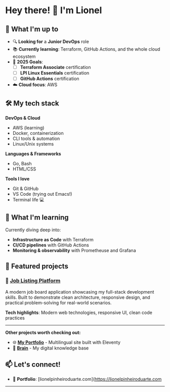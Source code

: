 # Hey there! 👋 I'm Lionel 

## 🚀 What I'm up to

- 🔍 **Looking for** a **Junior DevOps** role
- 📚 **Currently learning**: Terraform, GitHub Actions, and the whole cloud ecosystem
- 🎯 **2025 Goals**:
  - [ ] **Terraform Associate** certification
  - [ ] **LPI Linux Essentials** certification
  - [ ] **GitHub Actions** certification
- ☁️ **Cloud focus**: AWS

## 🛠️ My tech stack

**DevOps & Cloud**
- AWS (learning)
- Docker, containerization
- CLI tools & automation
- Linux/Unix systems

**Languages & Frameworks**
- Go, Bash
- HTML/CSS

**Tools I love**
- Git & GitHub
- VS Code (trying out Emacs!)
- Terminal life 💻

## 🌱 What I'm learning

Currently diving deep into:
- **Infrastructure as Code** with Terraform
- **CI/CD pipelines** with GitHub Actions
- **Monitoring & observability** with Prometheuse and Grafana

## 🎯 Featured projects

### 💼 [Job Listing Platform](https://github.com/LionelPinheiroDuarte/job-listing)
A modern job board application showcasing my full-stack development skills. Built to demonstrate clean architecture, responsive design, and practical problem-solving for real-world scenarios.

**Tech highlights**: Modern web technologies, responsive UI, clean code practices

---

**Other projects worth checking out:**
- 🌐 **[My Portfolio](https://github.com/LionelPinheiroDuarte/portfolio)** - Multilingual site built with Eleventy
- 🧠 **[Brain](https://github.com/LionelPinheiroDuarte/brain)** - My digital knowledge base

## 📫 Let's connect!

- 💼 **Portfolio**: [lionelpinheiroduarte.com](https://lionelpinheiroduarte.com

---
